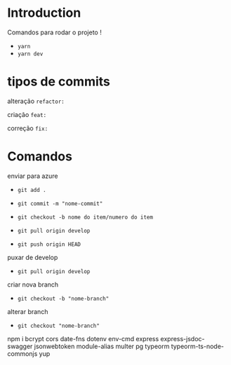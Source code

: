 # Introduction

Comandos para rodar o projeto !

- `yarn`
- `yarn dev`

# tipos de commits

alteração `refactor:`

criação `feat:`

correção `fix:`

# Comandos

enviar para azure

- `git add .`

- `git commit -m "nome-commit"`

- `git checkout -b nome do item/numero do item`

- `git pull origin develop`

- `git push origin HEAD`

puxar de develop

- `git pull origin develop`

criar nova branch

- `git checkout -b "nome-branch"`

alterar branch

- `git checkout "nome-branch"`

npm i bcrypt cors date-fns dotenv env-cmd express express-jsdoc-swagger jsonwebtoken module-alias multer pg typeorm typeorm-ts-node-commonjs yup
